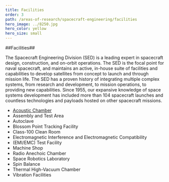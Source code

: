 ```yaml
---
title: Facilities
order: 3
path: /areas-of-research/spacecraft-engineering/facilities
hero_image: ../8250.jpg
hero_color: yellow
hero_size: small
---
```

##Facilities##

The Spacecraft Engineering Division (SED) is a leading expert in spacecraft design, construction, and on-orbit operations. The SED is the focal point for naval spacecraft, and maintains an active, in-house suite of facilities and capabilities to develop satellites from concept to launch and through mission life. The SED has a proven history of integrating multiple complex systems, from research and development, to mission operations, to providing new capabilities. Since 1955, our expansive knowledge of space systems development has included more than 104 spacecraft launches and countless technologies and payloads hosted on other spacecraft missions.

- [Acoustic Chamber](/areas-of-research/spacecraft-engineering/facilities/acoustic-chamber/)
- Assembly and Test Area
- Autoclave
- Blossom Point Tracking Facility
- Class-100 Clean Room
- Electromagnetic Interference and Electromagnetic Compatibility
- (EMI/EMC) Test Facility
- Machine Shop
- Radio Anechoic Chamber
- Space Robotics Laboratory
- Spin Balance
- Thermal High-Vacuum Chamber
- Vibration Facilities
